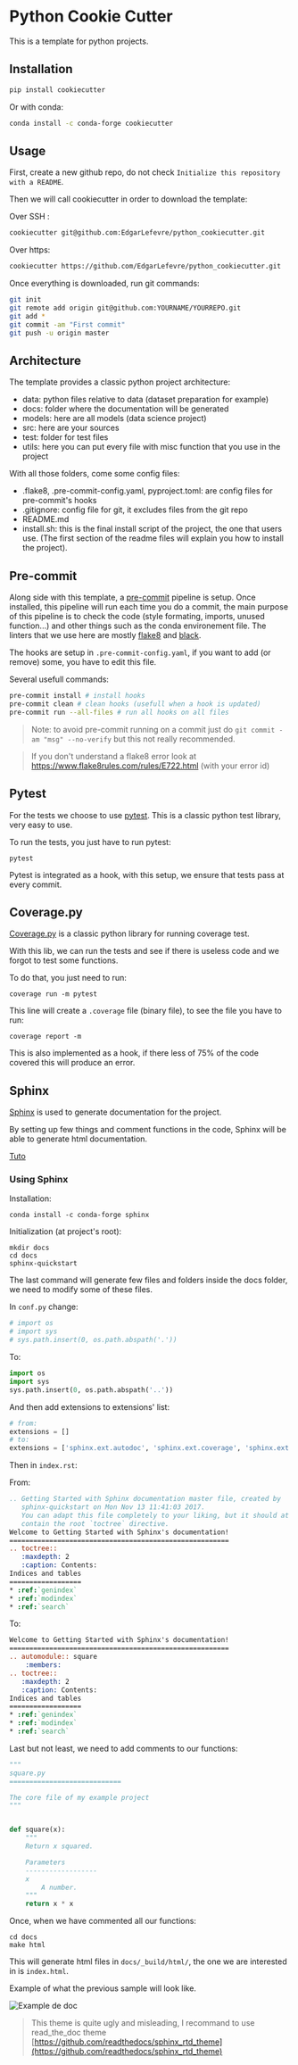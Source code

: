 # Python Cookie Cutter

This is a template for python projects.


## Installation
```sh
pip install cookiecutter
```

Or with conda: 
```sh
conda install -c conda-forge cookiecutter
```

##  Usage
First, create a new github repo, do not check `Initialize this repository with a README`.

Then we will call cookiecutter in order to download the template:

Over SSH :
```sh
cookiecutter git@github.com:EdgarLefevre/python_cookiecutter.git
```

Over https:
```sh
cookiecutter https://github.com/EdgarLefevre/python_cookiecutter.git
```

Once everything is downloaded, run git commands:
```sh
git init
git remote add origin git@github.com:YOURNAME/YOURREPO.git
git add *
git commit -am "First commit"
git push -u origin master
```
## Architecture

The template provides a classic python project architecture:
 - data: python files relative to data (dataset preparation for example)
 - docs: folder where the documentation will be generated
 - models: here are all models (data science project)
 - src: here are your sources
 - test: folder for test files
 - utils: here you can put every file with misc function that you use in the project

With all those folders, come some config files:
 - .flake8, .pre-commit-config.yaml, pyproject.toml: are config files for pre-commit's hooks
 - .gitignore: config file for git, it excludes files from the git repo
 - README.md
 - install.sh: this is the final install script of the project, the one that users use. (The first section of the readme files will explain you how to install the project).

## Pre-commit

Along side with this template, a [pre-commit](pre-commit.com) pipeline is setup.
Once installed, this pipeline will run each time you do a commit, the main purpose of this pipeline is to check the code (style formating, imports, unused function...) and other things such as the conda environement file. The linters that we use here are mostly [flake8](https://flake8.pycqa.org/en/latest/) and [black](https://github.com/psf/black). 

The hooks are setup in `.pre-commit-config.yaml`, if you want to add (or remove) some, you have to edit this file.

Several usefull commands:
```sh
pre-commit install # install hooks
pre-commit clean # clean hooks (usefull when a hook is updated)
pre-commit run --all-files # run all hooks on all files
```

> Note: to avoid pre-commit running on a commit just do `git commit -am "msg" --no-verify` but this not really recommended.

> If you don't understand a flake8 error look at https://www.flake8rules.com/rules/E722.html (with your error id)


## Pytest

For the tests we choose to use [pytest](https://docs.pytest.org/en/stable/). This is a classic python test library, very easy to use.

To run the tests, you just have to run pytest:
```shell script
pytest
```

Pytest is integrated as a hook, with this setup, we ensure that tests pass at every commit.

## Coverage.py

[Coverage.py](coverage.readthedocs.io/) is a classic python library for running coverage test.

With this lib, we can run the tests and see if there is useless code and we forgot to test some functions.

To do that, you just need to run:
```shell script
coverage run -m pytest
```
This line will create a `.coverage` file (binary file), to see the file you have to run:
```shell script
coverage report -m 
```

This is also implemented as a hook, if there less of 75% of the code covered this will produce an error.

## Sphinx

[Sphinx](https://www.sphinx-doc.org/en/master/index.html) is used to generate documentation for the project. 

By setting up few things and comment functions in the code, Sphinx will be able to generate html documentation.

[Tuto](https://medium.com/@eikonomega/getting-started-with-sphinx-autodoc-part-1-2cebbbca5365)

### Using Sphinx
Installation: 
```shell script
conda install -c conda-forge sphinx
```

Initialization (at project's root):
```shell script
mkdir docs
cd docs
sphinx-quickstart
```

The last command will generate few files and folders inside the docs folder, we need to modify some of these files.

In `conf.py` change:
```python
# import os
# import sys
# sys.path.insert(0, os.path.abspath('.'))
```

To:
```python
import os
import sys
sys.path.insert(0, os.path.abspath('..'))
```

And then add extensions to extensions' list:
```python
# from:
extensions = []
# to:
extensions = ['sphinx.ext.autodoc', 'sphinx.ext.coverage', 'sphinx.ext.napoleon']
```

Then in `index.rst`:

From: 
```rst
.. Getting Started with Sphinx documentation master file, created by
   sphinx-quickstart on Mon Nov 13 11:41:03 2017.
   You can adapt this file completely to your liking, but it should at least
   contain the root `toctree` directive.
Welcome to Getting Started with Sphinx's documentation!
=======================================================
.. toctree::
   :maxdepth: 2
   :caption: Contents:
Indices and tables
==================
* :ref:`genindex`
* :ref:`modindex`
* :ref:`search`
```

To:

```rst
Welcome to Getting Started with Sphinx's documentation!
=======================================================
.. automodule:: square
    :members:
.. toctree::
   :maxdepth: 2
   :caption: Contents:
Indices and tables
==================
* :ref:`genindex`
* :ref:`modindex`
* :ref:`search`
```

Last but not least, we need to add comments to our functions:
```python
"""
square.py
============================

The core file of my example project
"""


def square(x):
    """
    Return x squared.

    Parameters
    ------------------
    x
        A number.
    """
    return x * x
```
Once, when we have commented all our functions:
```shell script
cd docs
make html
```
This will generate html files in `docs/_build/html/`, the one we are interested in is `index.html`.


Example of what the previous sample will look like.

![Example de doc](img/ex_doc.png)


> This theme is quite ugly and misleading, I recommand to use read_the_doc theme [https://github.com/readthedocs/sphinx_rtd_theme](https://github.com/readthedocs/sphinx_rtd_theme)
